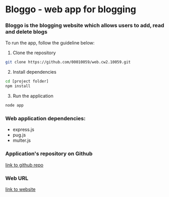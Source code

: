 # Bloggo - web app for blogging

### Bloggo is the blogging website which allows users to add, read and delete blogs

To run the app, follow the guideline below:

1. Clone the repository

```bash
git clone https://github.com/00010059/web.cw2.10059.git
```

2. Install dependencies

```bash
cd [project folder]
npm install
```

3. Run the application

```bash
node app
```

### Web application dependencies:

- express.js
- pug.js
- multer.js

### Application's repository on Github

[link to github repo](https://github.com/00010059/web.cw2.10059.git)

### Web URL

[link to website](https://bloggoapp10059.glitch.me/)
